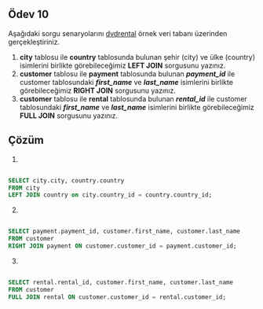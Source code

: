 ## Ödev 10

Aşağıdaki sorgu senaryolarını [dvdrental](https://www.postgresqltutorial.com/wp-content/uploads/2019/05/dvdrental.zip) örnek veri tabanı üzerinden gerçekleştiriniz.

1. **city** tablosu ile **country** tablosunda bulunan şehir (city) ve ülke (country) isimlerini birlikte görebileceğimiz **LEFT JOIN** sorgusunu yazınız.
2. **customer** tablosu ile **payment** tablosunda bulunan ***payment_id*** ile customer tablosundaki ***first_name*** ve ***last_name*** isimlerini birlikte görebileceğimiz **RIGHT JOIN** sorgusunu yazınız.
3. **customer** tablosu ile **rental** tablosunda bulunan ***rental_id*** ile customer tablosundaki ***first_name*** ve ***last_name*** isimlerini birlikte görebileceğimiz **FULL JOIN** sorgusunu yazınız.

## Çözüm

1. 
``` sql

SELECT city.city, country.country
FROM city
LEFT JOIN country on city.country_id = country.country_id;

```

2. 
``` sql

SELECT payment.payment_id, customer.first_name, customer.last_name
FROM customer
RIGHT JOIN payment ON customer.customer_id = payment.customer_id;

```

3. 
``` sql

SELECT rental.rental_id, customer.first_name, customer.last_name
FROM customer
FULL JOIN rental ON customer.customer_id = rental.customer_id;

```